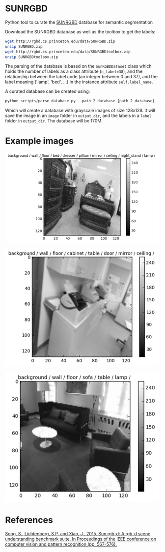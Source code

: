 # SUNRGBD

Python tool to curate the [SUNRGBD](http://rgbd.cs.princeton.edu/) database for semantic segmentation

Download the SUNRGBD database as well as the toolbox to get the labels:

```bash
wget http://rgbd.cs.princeton.edu/data/SUNRGBD.zip
unzip SUNRGBD.zip
wget http://rgbd.cs.princeton.edu/data/SUNRGBDtoolbox.zip
unzip SUNRGBDtoolbox.zip
```

The parsing of the database is based on the `SunRGBDDataset` class which holds
the number of labels as a class attribute (`n_label=38`), and the relationship
between the label code (an integer between 0 and 37), and the label meaning ('lamp', 'bed', ...) in
the instance attribute `self.label_name`.

A curated database can be created using:

```python
python scripts/parse_database.py --path_2_database {path_2_database} --path_2_toolbox {path_2_toolbox} --output_dir {output_dir} --resize --nx 128 --ny 128 --grayscale
```

Which will create a database with grayscale images of size 128x128. It will
save the image in an `image` folder in `output_dir`, and the labels in a
`label` folder in `output_dir`. The database will be 170M.

# Example images

<img src="https://github.com/matthieule/sunrgbd/blob/master/data/0.png" alt="alt text" width=500px>

<img src="https://github.com/matthieule/sunrgbd/blob/master/data/100.png" alt="alt text" width=500px><Paste>

<img src="https://github.com/matthieule/sunrgbd/blob/master/data/600.png" alt="alt text" width=500px>

# References

[Song, S., Lichtenberg, S.P. and Xiao, J., 2015. Sun rgb-d: A rgb-d scene understanding benchmark suite. In Proceedings of the IEEE conference on computer vision and pattern recognition (pp. 567-576).](http://rgbd.cs.princeton.edu/paper.pdf)
